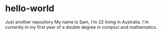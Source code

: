 # hello-world
Just another repository
My name is Sam, I'm 22 living in Australia. I'm currently in my first year of a double degree in compsci and mathematics.
